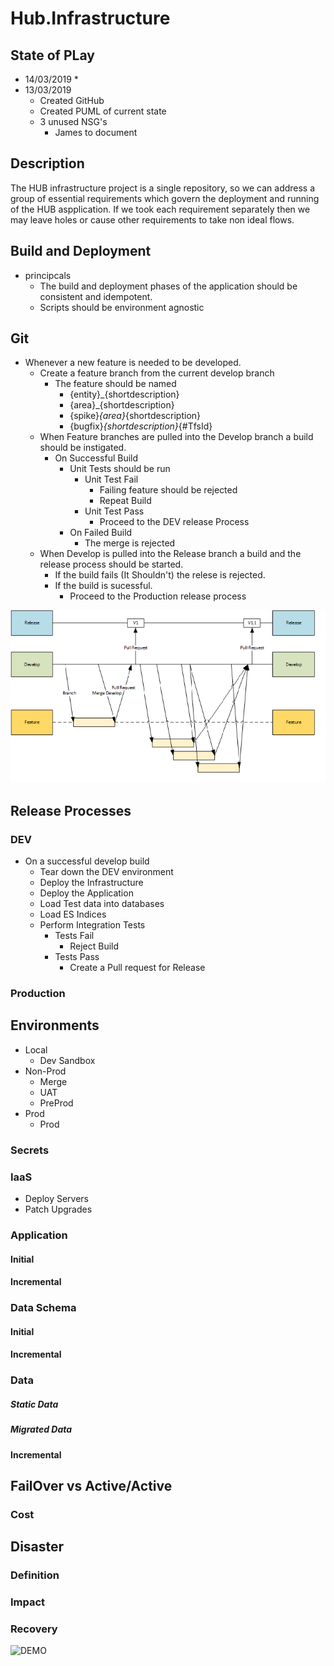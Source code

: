 # Hub.Infrastructure

## State of PLay
* 14/03/2019
  *
* 13/03/2019
  * Created GitHub
  * Created PUML of current state
  * 3 unused NSG's 
    * James to document

## Description
The HUB infrastructure project is a single repository, so we can address a group of essential requirements which govern the deployment and running of the HUB aspplication.
If we took each requirement separately then we may leave holes or cause other requirements to take non ideal flows.

## Build and Deployment
* principcals
  * The build and deployment phases of the application should be consistent and idempotent. 
  * Scripts should be environment agnostic

## Git
* Whenever a new feature is needed to be developed.
  * Create a feature branch from the current develop branch
    * The feature should be named  
      * {entity}_{shortdescription}
      * {area}_{shortdescription}
      * {spike}_{area}_{shortdescription}
      * {bugfix}_{shortdescription}_{#TfsId}
  * When Feature branches are pulled into the Develop branch a build should be instigated.
    * On Successful Build
      * Unit Tests should be run
        * Unit Test Fail 
          * Failing feature should be rejected
          * Repeat Build
        * Unit Test Pass
          * Proceed to the DEV release Process
      * On Failed Build
        * The merge is rejected
  * When Develop is pulled into the Release branch a build and the release process should be started.
    * If the build fails (It Shouldn't) the relese is rejected.
    * If the build is sucessful.
      * Proceed to the Production release process

![aah2](/assets/gitprocess.png)

## Release Processes
### DEV 
* On a successful develop build
  * Tear down the DEV environment
  * Deploy the Infrastructure
  * Deploy the Application
  * Load Test data into databases
  * Load ES Indices
  * Perform Integration Tests
    * Tests Fail
      * Reject Build
    * Tests Pass
      * Create a Pull request for Release

### Production

## Environments
* Local
  * Dev Sandbox
* Non-Prod
  * Merge
  * UAT
  * PreProd
* Prod
  * Prod
### Secrets

### IaaS
* Deploy Servers
* Patch Upgrades

### Application
#### Initial
#### Incremental

### Data Schema
#### Initial
#### Incremental

### Data
##### Static Data
##### Migrated Data
#### Incremental

## FailOver vs Active/Active
### Cost

## Disaster 
### Definition
### Impact
### Recovery



![DEMO](http://www.plantuml.com/plantuml/proxy?cache=no&src=https://raw.github.com/Kf-GaryNewport/Hub.Infrastructure/master/puml/HubInfraNe.puml)